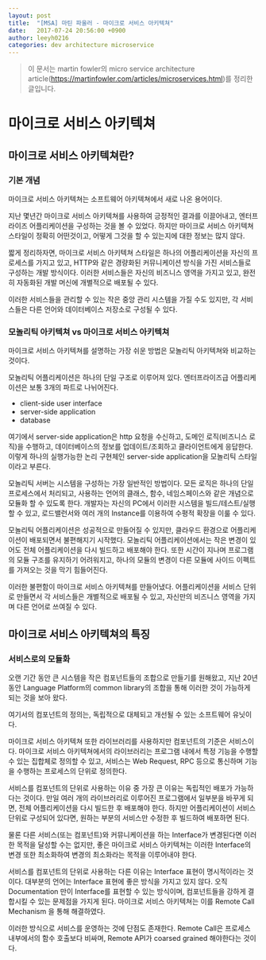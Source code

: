 ```yaml
---
layout: post
title:  "[MSA] 마틴 파울러 - 마이크로 서비스 아키텍쳐"
date:   2017-07-24 20:56:00 +0900
author: leeyh0216
categories: dev architecture microservice
---
```


> 이 문서는 martin fowler의 micro service architecture article(https://martinfowler.com/articles/microservices.html)를 정리한 글입니다.

# 마이크로 서비스 아키텍쳐
## 마이크로 서비스 아키텍쳐란?

### 기본 개념

마이크로 서비스 아키텍쳐는 소프트웨어 아키텍쳐에서 새로 나온 용어이다.

지난 몇년간 마이크로 서비스 아키텍쳐를 사용하여 긍정적인 결과를 이끌어내고, 엔터프라이즈 어플리케이션을 구성하는 것을 볼 수 있었다. 하지만 마이크로 서비스 아키텍쳐 스타일이 정확히 어떤것이고, 어떻게 그것을 할 수 있는지에 대한 정보는 많지 않다.

짧게 정리하자면, 마이크로 서비스 아키텍쳐 스타일은 하나의 어플리케이션을 자신의 프로세스를 가지고 있고, HTTP와 같은 경량화된 커뮤니케이션 방식을 가진 서비스들로 구성하는 개발 방식이다.
이러한 서비스들은 자신의 비즈니스 영역을 가지고 있고, 완전히 자동화된 개발 머신에 개별적으로 배포될 수 있다.

이러한 서비스들을 관리할 수 있는 작은 중앙 관리 시스템을 가질 수도 있지만, 각 서비스들은 다른 언어와 데이터베이스 저장소로 구성될 수 있다.

### 모놀리틱 아키텍쳐 vs 마이크로 서비스 아키텍쳐

마이크로 서비스 아키텍쳐를 설명하는 가장 쉬운 방법은 모놀리틱 아키텍쳐와 비교하는 것이다.

모놀리틱 어플리케이션은 하나의 단일 구조로 이루어져 있다. 엔터프라이즈급 어플리케이션은 보통 3개의 파트로 나뉘어진다.

- client-side user interface
- server-side application
- database

여기에서 server-side application은 http 요청을 수신하고, 도메인 로직(비즈니스 로직)을 수행하고, 데이터베이스의 정보를 업데이트/조회하고 클라이언트에게 응답한다.
이렇게 하나의 실행가능한 논리 구현체인 server-side application을 모놀리틱 스타일이라고 부른다.

모놀리틱 서버는 시스템을 구성하는 가장 일반적인 방법이다. 모든 로직은 하나의 단일 프로세스에서 처리되고, 사용하는 언어의 클래스, 함수, 네임스페이스와 같은 개념으로 모듈화 할 수 있도록 한다.
개발자는 자신의 PC에서 이러한 시스템을 빌드/테스트/실행할 수 있고, 로드밸런서와 여러 개의 Instance를 이용하여 수평적 확장을 이룰 수 있다.

모놀리틱 어플리케이션은 성공적으로 만들어질 수 있지만, 클라우드 환경으로 어플리케이션이 배포되면서 불편해지기 시작했다. 모놀리틱 어플리케이션에서는 작은 변경이 있어도 전체 어플리케이션을 다시 빌드하고 배포해야 한다.
또한 시간이 지나며 프로그램의 모듈 구조를 유지하기 어려워지고, 하나의 모듈의 변경이 다른 모듈에 사이드 이펙트를 가져오는 것을 막기 힘들어진다.

이러한 불편함이 마이크로 서비스 아키텍쳐를 만들어냈다.
어플리케이션을 서비스 단위로 만들면서 각 서비스들은 개별적으로 배포될 수 있고, 자신만의 비즈니스 영역을 가지며 다른 언어로 쓰여질 수 있다.

## 마이크로 서비스 아키텍쳐의 특징

### 서비스로의 모듈화

오랜 기간 동안 큰 시스템을 작은 컴포넌트들의 조합으로 만들기를 원해왔고, 지난 20년 동안 Language Platform의 common library의 조합을 통해 이러한 것이 가능하게 되는 것을 보아 왔다.

여기서의 컴포넌트의 정의는, 독립적으로 대체되고 개선될 수 있는 소프트웨어 유닛이다.

마이크로 서비스 아키텍쳐 또한 라이브러리를 사용하지만 컴포넌트의 기준은 서비스이다. 마이크로 서비스 아키텍쳐에서의 라이브러리는 프로그램 내에서 특정 기능을 수행할 수 있는 집합체로 정의할 수 있고, 서비스는 Web Request, RPC 등으로 통신하며 기능을 수행하는 프로세스의 단위로 정의한다.

서비스를 컴포넌트의 단위로 사용하는 이유 중 가장 큰 이유는 독립적인 배포가 가능하다는 것이다. 만일 여러 개의 라이브러리로 이루어진 프로그램에서 일부분을 바꾸게 되면, 전체 어플리케이션을 다시 빌드한 후 배포해야 한다.
하지만 어플리케이션이 서비스 단위로 구성되어 있다면, 원하는 부분의 서비스만 수정한 후 빌드하여 배포하면 된다.

물론 다른 서비스(또는 컴포넌트)와 커뮤니케이션을 하는 Interface가 변경된다면 이러한 목적을 달성할 수는 없지만, 좋은 마이크로 서비스 아키텍쳐는 이러한 Interface의 변경 또한 최소화하여 변경의 최소화라는 목적을 이루어내야 한다.

서비스를 컴포넌트의 단위로 사용하는 다른 이유는 Interface 표현이 명시적이라는 것이다.
대부분의 언어는 Interface 표현에 좋은 방식을 가지고 있지 않다. 오직 Documentation 만이 Interface를 표현할 수 있는 방식이며, 컴포넌트들을 강하게 결합시킬 수 있는 문제점을 가지게 된다. 마이크로 서비스 아키텍쳐는 이를 Remote Call Mechanism 을 통해 해결하였다.

이러한 방식으로 서비스를 운영하는 것에 단점도 존재한다. Remote Call은 프로세스 내부에서의 함수 호출보다 비싸며, Remote API가 coarsed grained 해야한다는 것이다.

### 